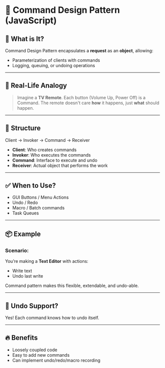 # 🧠 Command Design Pattern (JavaScript)

## 📌 What is It?

Command Design Pattern encapsulates a **request** as an **object**, allowing:
- Parameterization of clients with commands
- Logging, queuing, or undoing operations

---

## 🤔 Real-Life Analogy

> Imagine a **TV Remote**. Each button (Volume Up, Power Off) is a Command. The remote doesn't care **how** it happens, just **what** should happen.

---

## 🧱 Structure

Client → Invoker → Command → Receiver

- **Client**: Who creates commands
- **Invoker**: Who executes the commands
- **Command**: Interface to execute and undo
- **Receiver**: Actual object that performs the work

---

## ✅ When to Use?
- GUI Buttons / Menu Actions
- Undo / Redo
- Macro / Batch commands
- Task Queues

---

## 📦 Example

### Scenario:
You’re making a **Text Editor** with actions:
- Write text
- Undo last write

Command pattern makes this flexible, extendable, and undo-able.

---

## 🔁 Undo Support?

Yes! Each command knows how to undo itself.

---

## 🔥 Benefits

- Loosely coupled code
- Easy to add new commands
- Can implement undo/redo/macro recording

